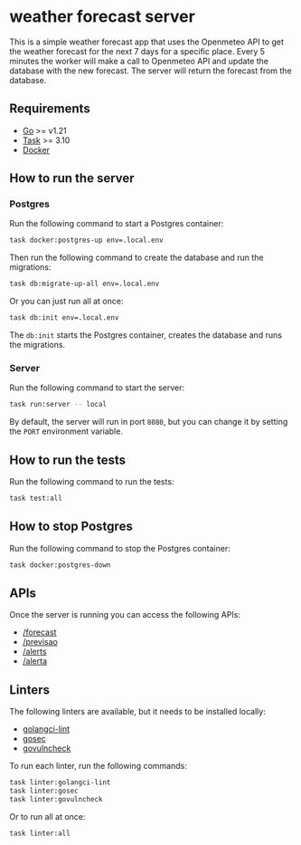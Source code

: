 # weather forecast server

This is a simple weather forecast app that uses the Openmeteo API to get the weather forecast for the next 7 days for a specific place. Every 5 minutes the worker will make a call to Openmeteo API and update the database with the new forecast. The server will return the forecast from the database.

## Requirements

- [Go](https://go.dev/doc/install) >= v1.21
- [Task](https://taskfile.dev/#/) >= 3.10
- [Docker](https://docs.docker.com/get-docker/)

## How to run the server

### Postgres

Run the following command to start a Postgres container:

```bash
task docker:postgres-up env=.local.env
```

Then run the following command to create the database and run the migrations:

```bash
task db:migrate-up-all env=.local.env
```

Or you can just run all at once:

```bash
task db:init env=.local.env
```

The `db:init` starts the Postgres container, creates the database and runs the migrations.

### Server

Run the following command to start the server:

```bash
task run:server -- local
```

By default, the server will run in port `8080`, but you can change it by setting the `PORT` environment variable.

## How to run the tests

Run the following command to run the tests:

```bash
task test:all
```

## How to stop Postgres

Run the following command to stop the Postgres container:

```bash
task docker:postgres-down
```

## APIs

Once the server is running you can access the following APIs:

- [/forecast](http://localhost:8080/forecast)
- [/previsao](http://localhost:8080/previsao)
- [/alerts](http://localhost:8080/alerts)
- [/alerta](http://localhost:8080/alerta)

## Linters

The following linters are available, but it needs to be installed locally:

- [golangci-lint](https://golangci-lint.run/usage/install/#local-installation)
- [gosec](https://github.com/securego/gosec)
- [govulncheck](https://go.dev/blog/govulncheck)

To run each linter, run the following commands:

```bash
task linter:golangci-lint
task linter:gosec
task linter:govulncheck
```

Or to run all at once:

```bash
task linter:all
```
